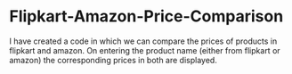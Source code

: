 # Flipkart-Amazon-Price-Comparison
I have created a code in which we can compare the prices of products in flipkart and amazon. On entering the product name (either from flipkart or amazon) the corresponding prices in both are displayed.
